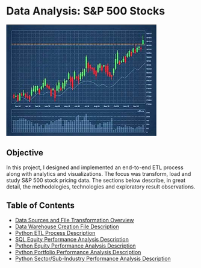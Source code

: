 # **Data Analysis: S&P 500 Stocks**

![Forbes Line Chart](https://github.com/danvuk567/SP500-Stock-Analysis/blob/main/images/stock_chart.jpg?raw=true)

## **Objective** ##

In this project, I designed and implemented an end-to-end ETL process along with analytics and visualizations. 
The focus was transform, load and study S&P 500 stock pricing data. The sections below describe, in great detail, the 
methodologies, technologies and exploratory result observations.

## **Table of Contents** ##

- [Data Sources and File Transformation Overview](https://github.com/danvuk567/SP500-Stock-Analysis/blob/main/Data-Source-Files/readme.md)
- [Data Warehouse Creation File Description](https://github.com/danvuk567/SP500-Stock-Analysis/blob/main/Create-Datawarehouse-Objects/readme.md)
- [Python ETL Process Description](https://github.com/danvuk567/SP500-Stock-Analysis/blob/main/Python-ETL-Process/readme.md)
- [SQL Equity Performance Analysis Description](https://github.com/danvuk567/SP500-Stock-Analysis/tree/main/SQL-Equity-Performance-Analysis)
- [Python Equity Performance Analysis Description](https://github.com/danvuk567/SP500-Stock-Analysis/tree/main/Python-Equity-Performance-Analysis)
- [Python Portfolio Performance Analysis Description](https://github.com/danvuk567/SP500-Stock-Analysis/tree/main/Python-Portfolio-Performance-Analysis)
- [Python Sector/Sub-Industry Performance Analysis Description](https://github.com/danvuk567/SP500-Stock-Analysis/tree/main/Python-Sector-Sub_Industry-Performance-Analysis)

